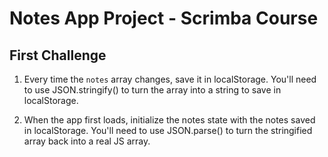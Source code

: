 # Notes App Project - Scrimba Course

## First Challenge

1. Every time the `notes` array changes, save it
   in localStorage. You'll need to use JSON.stringify()
   to turn the array into a string to save in localStorage.

2. When the app first loads, initialize the notes state
   with the notes saved in localStorage. You'll need to
   use JSON.parse() to turn the stringified array back
   into a real JS array.
